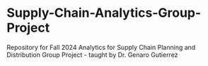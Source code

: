 # Supply-Chain-Analytics-Group-Project
Repository for Fall 2024 Analytics for Supply Chain Planning and Distribution Group Project - taught by Dr. Genaro Gutierrez
